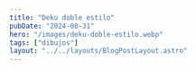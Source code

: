 ```yaml
---
title: "Deku doble estilo"
pubDate: "2024-08-31"
hero: "/images/deku-doble-estilo.webp"
tags: ["dibujos"]
layout: "../../layouts/BlogPostLayout.astro"
---
```

